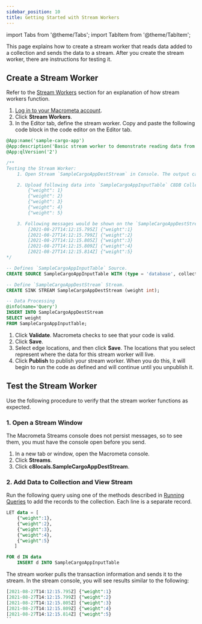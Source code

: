 ```yaml
---
sidebar_position: 10
title: Getting Started with Stream Workers
---
```


import Tabs from '@theme/Tabs';
import TabItem from '@theme/TabItem';

This page explains how to create a stream worker that reads data added to a collection and sends the data to a stream. After you create the stream worker, there are instructions for testing it. 

## Create a Stream Worker

Refer to the [Stream Workers](/cep/index.md) section for an explanation of how stream workers function.

1. [Log in to your Macrometa account](https://auth-play.macrometa.io/).
1. Click **Stream Workers**.
1. In the Editor tab, define the stream worker. Copy and paste the following code block in the code editor on the Editor tab.

```sql
@App:name('sample-cargo-app')
@App:description('Basic stream worker to demonstrate reading data from a collection and sending it to a stream. The stream and collection are created automatically if they do not already exist.')
@App:qlVersion('2')

/**
Testing the Stream Worker:
    1. Open Stream `SampleCargoAppDestStream` in Console. The output can be monitored here.

    2. Upload following data into `SampleCargoAppInputTable` C8DB Collection.
        {"weight": 1}
        {"weight": 2}
        {"weight": 3}
        {"weight": 4}
        {"weight": 5}

    3. Following messages would be shown on the `SampleCargoAppDestStream` Stream Console.
        [2021-08-27T14:12:15.795Z] {"weight":1}
        [2021-08-27T14:12:15.799Z] {"weight":2}
        [2021-08-27T14:12:15.805Z] {"weight":3}
        [2021-08-27T14:12:15.809Z] {"weight":4}
        [2021-08-27T14:12:15.814Z] {"weight":5}
*/

-- Defines `SampleCargoAppInputTable` Source.
CREATE SOURCE SampleCargoAppInputTable WITH (type = 'database', collection = "SampleCargoAppInputTable", collection.type="doc" , replication.type="global", map.type='json') (weight int);

-- Define `SampleCargoAppDestStream` Stream.
CREATE SINK STREAM SampleCargoAppDestStream (weight int);

-- Data Processing
@info(name='Query')
INSERT INTO SampleCargoAppDestStream
SELECT weight
FROM SampleCargoAppInputTable;
```

1. Click **Validate**. Macrometa checks to see that your code is valid.
1. Click **Save**.
1. Select edge locations, and then click **Save**. The locations that you select represent where the data for this stream worker will live.
1. Click **Publish** to publish your stream worker. When you do this, it will begin to run the code as defined and will continue until you unpublish it.

## Test the Stream Worker

Use the following procedure to verify that the stream worker functions as expected.

### 1. Open a Stream Window

The Macrometa Streams console does not persist messages, so to see them, you must have the console open before you send.

1. In a new tab or window, open the Macrometa console.
1. Click **Streams**.
1. Click **c8locals.SampleCargoAppDestStream**.

### 2. Add Data to Collection and View Stream

Run the following query using one of the methods described in [Running Queries](../../queryworkers/running-queries.md) to add the records to the collection. Each line is a separate record.

```sql
LET data = [
    {"weight":1},
    {"weight":2},
    {"weight":3},
    {"weight":4},
    {"weight":5}
   ]

FOR d IN data
    INSERT d INTO SampleCargoAppInputTable
```

The stream worker pulls the transaction information and sends it to the stream. In the stream console, you will see results similar to the following:

```sql
[2021-08-27T14:12:15.795Z] {"weight":1}
[2021-08-27T14:12:15.799Z] {"weight":2}
[2021-08-27T14:12:15.805Z] {"weight":3}
[2021-08-27T14:12:15.809Z] {"weight":4}
[2021-08-27T14:12:15.814Z] {"weight":5}
``